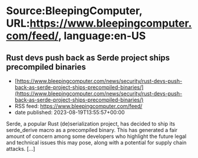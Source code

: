 # Source:BleepingComputer, URL:https://www.bleepingcomputer.com/feed/, language:en-US

## Rust devs push back as Serde project ships precompiled binaries
 - [https://www.bleepingcomputer.com/news/security/rust-devs-push-back-as-serde-project-ships-precompiled-binaries/](https://www.bleepingcomputer.com/news/security/rust-devs-push-back-as-serde-project-ships-precompiled-binaries/)
 - RSS feed: https://www.bleepingcomputer.com/feed/
 - date published: 2023-08-19T13:55:57+00:00

Serde, a popular Rust (de)serialization project, has decided to ship its serde_derive macro as a precompiled binary. This has generated a fair amount of concern among some developers who highlight the future legal and technical issues this may pose, along with a potential for supply chain attacks. [...]

